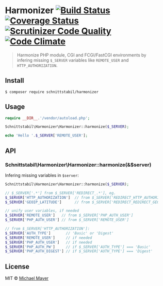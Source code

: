 # Harmonizer [![Build Status](https://travis-ci.org/schnittstabil/harmonizer.svg?branch=master)](https://travis-ci.org/schnittstabil/harmonizer) [![Coverage Status](https://coveralls.io/repos/schnittstabil/harmonizer/badge.svg?branch=master&service=github)](https://coveralls.io/github/schnittstabil/harmonizer?branch=master) [![Scrutinizer Code Quality](https://scrutinizer-ci.com/g/schnittstabil/harmonizer/badges/quality-score.png?b=master)](https://scrutinizer-ci.com/g/schnittstabil/harmonizer/?branch=master) [![Code Climate](https://codeclimate.com/github/schnittstabil/harmonizer/badges/gpa.svg)](https://codeclimate.com/github/schnittstabil/harmonizer)

> Harmonize PHP module, CGI and FCGI/FastCGI environments by infering missing `$_SERVER` variables like `REMOTE_USER` and `HTTP_AUTHORIZATION`.


## Install

```
$ composer require schnittstabil/harmonizer
```


## Usage

```php
require __DIR__.'/vendor/autoload.php';

Schnittstabil\Harmonizer\Harmonizer::harmonize($_SERVER);

echo 'Hello '.$_SERVER['REMOTE_USER'];
```


## API

### Schnittstabil\Harmonizer\Harmonizer::harmonize(&$server)

Infering missing variables in `$server`:

```php
Schnittstabil\Harmonizer\Harmonizer::harmonize($_SERVER);

// $_SERVER['.*'] from $_SERVER['REDIRECT_.*'], eg.
$_SERVER['HTTP_AUTHORIZATION']  // from $_SERVER['REDIRECT_HTTP_AUTHORIZATION'];
$_SERVER['GEOIP_LATITUDE']      // from $_SERVER['REDIRECT_REDIRECT_GEOIP_LATITUDE'];

// unify user variables, if needed
$_SERVER['REMOTE_USER']   // from $_SERVER['PHP_AUTH_USER']
$_SERVER['PHP_AUTH_USER'] // from $_SERVER['REMOTE_USER']

// from $_SERVER['HTTP_AUTHORIZATION']:
$_SERVER['AUTH_TYPE']       // 'Basic' or 'Digest'
$_SERVER['REMOTE_USER']     // if needed
$_SERVER['PHP_AUTH_USER']   // if needed
$_SERVER['PHP_AUTH_PW']     // if $_SERVER['AUTH_TYPE'] === 'Basic'
$_SERVER['PHP_AUTH_DIGEST'] // if $_SERVER['AUTH_TYPE'] === 'Digest'
```


## License

MIT © [Michael Mayer](http://schnittstabil.de)
